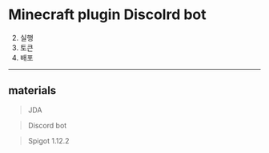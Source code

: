 
Minecraft plugin Discolrd bot
===============================
2. 실행
1. 토큰
3. 배포
*****
materials 
---------

> JDA 

> Discord bot 

> Spigot 1.12.2
